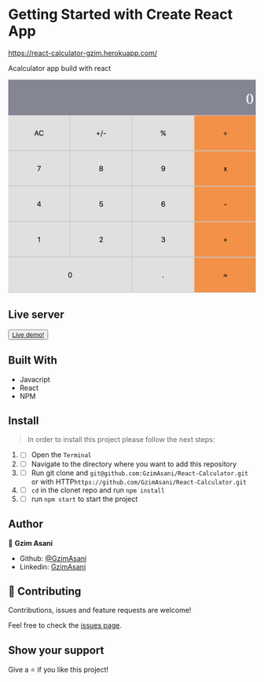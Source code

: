 # Getting Started with Create React App

https://react-calculator-gzim.herokuapp.com/

Acalculator app build with react 

![img](./calculator.png)

## Live server
<button> <a href="https://react-calculator-gzim.herokuapp.com/"> Live demo!</a> </button>

## Built With 

- Javacript
- React
- NPM

## Install 

> In order to install this project please follow the next steps:

1. - [ ] Open the `Terminal`
2. - [ ] Navigate to the directory where you want to add this repository
3. - [ ] Run git clone and `git@github.com:GzimAsani/React-Calculator.git` or with HTTP`https://github.com/GzimAsani/React-Calculator.git` 
5. - [ ] `cd` in the clonet repo and run `npm install`
6. - [ ] run `npm start` to start the project

## Author

👤 **Gzim Asani**
- Github: [@GzimAsani](https://github.com/GzimAsani)
- Linkedin: [GzimAsani](https://www.linkedin.com/in/gzim-asani-83390a17a/)

## 🤝 Contributing

Contributions, issues and feature requests are welcome!

Feel free to check the [issues page](https://github.com/GzimAsani/React-Calculator/issues).


## Show your support

Give a ⭐️ if you like this project!